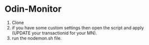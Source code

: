 # Odin-Monitor

1. Clone 
2. if you have some custom settings then open the script and apply (UPDATE your transactionid for your MN).
3. run the nodemon.sh file.


